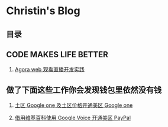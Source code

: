 # Christin's Blog

## 目录

## CODE MAKES LIFE BETTER  
1. [Agora web 观看直播开发实践](Agora%20web%20观看直播开发实践.md)

## 做了下面这些工作你会发现钱包里依然没有钱  

1. [土区 Google one 及土区价格开通美区 Google one](土区%20Google%20one%20及土区价格开通美区%20Google%20one.md)  

2. [借用维基百科使用 Google Voice 开通美区 PayPal](借用维基百科使用%20Google%20Voice%20开通美区%20PayPal.md)
